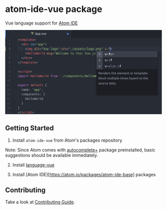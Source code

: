 # atom-ide-vue package

Vue language support for [Atom IDE][]

![Example of autocomplete suggestion in Vue's single file component](./preview.jpg)

## Getting Started

1. Install `atom-ide-vue` from Atom's packages repository

  Note: Since Atom comes with [autocomplete+](https://atom.io/packages/autocomplete-plus) package preinstalled, basic suggestions should be available immediately.

2. Install [language-vue](https://atom.io/packages/language-vue)

3. Install [Atom IDE][https://atom.io/packages/atom-ide-base] packages

## Contributing

Take a look at [Contributing Guide](CONTRIBUTING.md).

[atom ide]: https://atom-ide-community.github.io/
